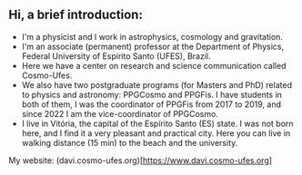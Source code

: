## Hi, a brief introduction:

* ​I'm a physicist and I work in astrophysics, cosmology and gravitation.
* I'm an associate (permanent) professor at the Department of Physics, Federal University of Espírito Santo (UFES), Brazil.
* Here we have a center on research and science communication called Cosmo-Ufes. 
* We also have two postgraduate programs (for Masters and PhD) related to physics and astronomy: PPGCosmo and PPGFis. I have students in both of them, I was the coordinator of PPGFis from 2017 to 2019,  and since 2022 I am the vice-coordinator of PPGCosmo.
* I live in Vitória, the capital of the Espírito Santo (ES) state. I was not born here, and I find it a very pleasant and practical city. Here you can live in walking distance (15 min) to the beach and the university.

My website: (davi.cosmo-ufes.org)[https://www.davi.cosmo-ufes.org]
